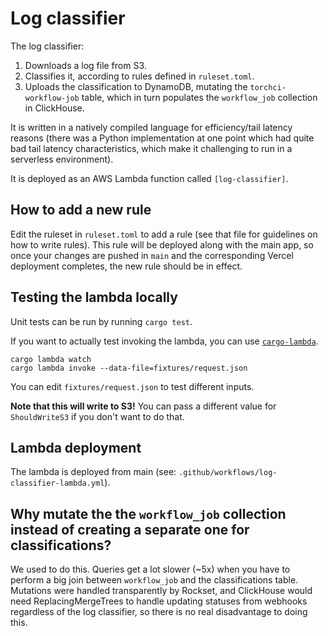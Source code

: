 # Log classifier

The log classifier:

1. Downloads a log file from S3.
2. Classifies it, according to rules defined in `ruleset.toml`.
3. Uploads the classification to DynamoDB, mutating the `torchci-workflow-job`
   table, which in turn populates the `workflow_job` collection in ClickHouse.

It is written in a natively compiled language for efficiency/tail latency
reasons (there was a Python implementation at one point which had quite bad tail
latency characteristics, which make it challenging to run in a serverless
environment).

It is deployed as an AWS Lambda function called `[log-classifier]`.

## How to add a new rule

Edit the ruleset in `ruleset.toml` to add a rule (see that file for guidelines
on how to write rules). This rule will be deployed along with the main app, so
once your changes are pushed in `main` and the corresponding Vercel deployment
completes, the new rule should be in effect.

## Testing the lambda locally

Unit tests can be run by running `cargo test`.

If you want to actually test invoking the lambda, you can use [`cargo-lambda`].

```
cargo lambda watch
cargo lambda invoke --data-file=fixtures/request.json
```

You can edit `fixtures/request.json` to test different inputs.

**Note that this will write to S3!** You can pass a different value for
`ShouldWriteS3` if you don't want to do that.

## Lambda deployment

The lambda is deployed from main (see:
`.github/workflows/log-classifier-lambda.yml`).

## Why mutate the the `workflow_job` collection instead of creating a separate one for classifications?

We used to do this. Queries get a lot slower (~5x) when you have to perform a
big join between `workflow_job` and the classifications table. Mutations were
handled transparently by Rockset, and ClickHouse would need ReplacingMergeTrees
to handle updating statuses from webhooks regardless of the log classifier, so
there is no real disadvantage to doing this.

[`log-classifier`]: https://us-east-1.console.aws.amazon.com/lambda/home?region=us-east-1#/functions/log_classifier?tab=monitoring
[`cargo-lambda`]: https://www.cargo-lambda.info/
